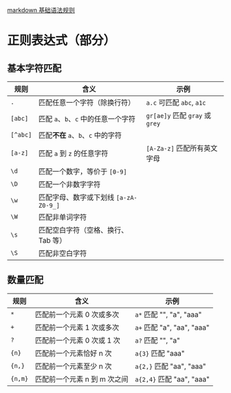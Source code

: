 [markdown 基础语法规则](https://blog.csdn.net/qq_40818172/article/details/126260661)
# 正则表达式（部分）
## 基本字符匹配
| 规则       | 含义                         | 示例                           |
|----------|----------------------------|------------------------------|
| `.`      | 匹配任意一个字符（除换行符）             | `a.c` 可匹配 `abc`, `a1c`       |
| `[abc]`  | 匹配 `a`、`b`、`c` 中的任意一个字符    | `gr[ae]y` 匹配 `gray` 或 `grey` |
| `[^abc]` | 匹配**不在** `a`、`b`、`c` 中的字符  |                              |
| `[a-z]`  | 匹配 `a` 到 `z` 的任意字符         | `[A-Za-z]` 匹配所有英文字母          |
| `\d`     | 匹配一个数字，等价于 `[0-9]`         |                              |
| `\D`     | 匹配一个非数字字符                  |                              |
| `\w`     | 匹配字母、数字或下划线 `[a-zA-Z0-9_]` |                              |
| `\W`     | 匹配非单词字符                    |                              |
| `\s`     | 匹配空白字符（空格、换行、Tab 等）        |                              |
| `\S`     | 匹配非空白字符                    |                              |
## 数量匹配
| 规则      | 含义                | 示例                       |
| ------- | ----------------- | ------------------------ |
| `*`     | 匹配前一个元素 0 次或多次    | `a*` 匹配 "", "a", "aaa"   |
| `+`     | 匹配前一个元素 1 次或多次    | `a+` 匹配 "a", "aa", "aaa" |
| `?`     | 匹配前一个元素 0 次或 1 次  | `a?` 匹配 "", "a"          |
| `{n}`   | 匹配前一个元素恰好 n 次     | `a{3}` 匹配 "aaa"          |
| `{n,}`  | 匹配前一个元素至少 n 次     | `a{2,}` 匹配 "aa", "aaa"   |
| `{n,m}` | 匹配前一个元素 n 到 m 次之间 | `a{2,4}` 匹配 "aa", "aaa"  |

